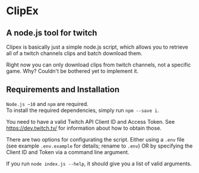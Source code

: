 # ClipEx

## A node.js tool for twitch  

Clipex is basically just a simple node.js script, which allows you to retrieve all of a twitch channels clips and batch download them.  

Right now you can only download clips from twitch channels, not a specific game. Why? Couldn't be bothered yet to implement it.  

## Requirements and Installation  

`Node.js ~10` and `npm` are required.  
To install the required dependencies, simply run `npm --save i`.  

You need to have a valid Twitch API Client ID and Access Token. See https://dev.twitch.tv/ for information about how to obtain those.  

There are two options for configurating the script. Either using a `.env` file (see example `.env.example` for details; rename to `.env`) OR by specifying the Client ID and Token via a command line argument.  

If you run `node index.js --help`, it should give you a list of valid arguments.  